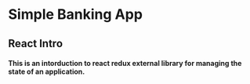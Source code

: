 # Simple Banking App

## React Intro

#### This is an intorduction to react redux external library for managing the state of an application.
